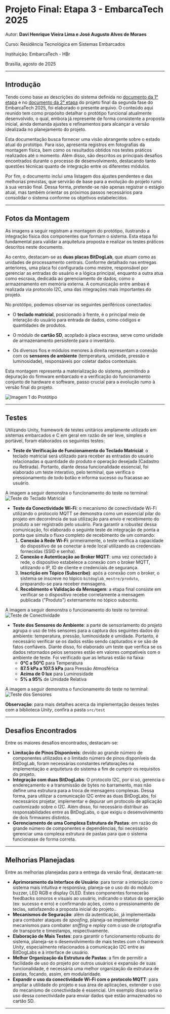 # Projeto Final: Etapa 3 - EmbarcaTech 2025

Autor: **Davi Henrique Vieira Lima e José Augusto Alves de Moraes**

Curso: Residência Tecnológica em Sistemas Embarcados

Instituição: EmbarcaTech - HBr

Brasília, agosto de 2025

---

## **Introdução**
Tendo como base as descrições do sistema definida no [documento da 1° etapa](<../Etapa 1/README.md>) e no [documento da 2° etapa](<../Etapa 2/README.md>) do projeto final da segunda fase do EmbarcaTech 2025, foi elaborado o presente arquivo. O conteúdo aqui reunido tem como propósito detalhar o protótipo funcional atualmente desenvolvido, o qual, embora já represente de forma consistente a proposta inicial, ainda demanda ajustes e refinamentos para alcançar a versão idealizada no planejamento do projeto. 

Esta documentação busca fornecer uma visão abrangente sobre o estado atual do protótipo. Para isso, apresenta registros em fotografias da montagem física, bem como os resultados obtidos nos testes práticos realizados até o momento. Além disso, são descritos os principais desafios encontrados durante o processo de desenvolvimento, destacando tanto questões técnicas quanto de integração entre os diferentes módulos.

Por fim, o documento inclui uma listagem dos ajustes pendentes e das melhorias previstas, que servirão de base para a evolução do projeto rumo à sua versão final. Dessa forma, pretende-se não apenas registrar o estágio atual, mas também orientar os próximos passos necessários para consolidar o sistema conforme os objetivos estabelecidos.

---

## **Fotos da Montagem**
As imagens a seguir registram a montagem do protótipo, ilustrando a integração física dos componentes que formam o sistema. Esta etapa foi fundamental para validar a arquitetura proposta e realizar os testes práticos descritos neste documento.

Ao centro, destacam-se as **duas placas BitDogLab**, que atuam como as unidades de processamento centrais. Conforme detalhado nas entregas anteriores, uma placa foi configurada como mestre, responsável por gerenciar as entradas do usuário e a lógica principal, enquanto a outra atua como escrava, dedicada ao gerenciamento de dados, como o armazenamento em memória externa. A comunicação entre ambas é realizada via protocolo I2C, uma das integrações mais importantes do projeto.

No protótipo, podemos observar os seguintes periféricos conectados:

* O **teclado matricial**, posicionado à frente, é o principal meio de interação do usuário para entrada de dados, como códigos e quantidades de produtos.

* O módulo de **cartão SD**, acoplado à placa escrava, serve como unidade de armazenamento persistente para o inventário.

* Os diversos fios e módulos menores à direita representam a conexão com os **sensores de ambiente** (temperatura, umidade, pressão e luminosidade), responsáveis por coletar dados contextuais.

Esta montagem representa a materialização do sistema, permitindo a depuração do firmware embarcado e a verificação do funcionamento conjunto de hardware e software, passo crucial para a evolução rumo à versão final do projeto.

![Imagem 1 do Protótipo](./imgs/imagem_1_prototipo.jpeg)

---

## **Testes**
Utilizando Unity, framework de testes unitários amplamente utilizado em sistemas embarcados e C em geral em razão de ser leve, simples e portável, foram elaborados os seguintes testes:
* **Teste de Verificação de Funcionamento do Teclado Matricial**: o teclado matricial será utilizado para receber as entradas do usuário relacionadas a quantidade do produto e operação desejada (Cadastro ou Retirada). Portanto, diante dessa funcionalidade essencial, foi elaborado um teste interativo, pelo terminal, que verifica o pressionamento de todo botão e informa sucesso ou fracasso ao usuário.

A imagem a seguir demonstra o funcionamento do teste no terminal:
![Teste do Teclado Matricial](./imgs/teste_keyboard.png)

* **Teste da Conectividade Wi-Fi**: o mecanismo de conectividade Wi-Fi utilizando o protocolo MQTT se demonstra como um essencial pilar do projeto em decorrência de sua utilização para envio e recebimento do produto a ser registrado pelo usuário. Para garantir a robustez dessa comunicação, foi elaborado o seguinte teste de integração de ponta a ponta que simula o fluxo completo de recebimento de um comando:
    1. **Conexão à Rede Wi-Fi**: primeiramente, o teste verifica a capacidade do dispositivo de se conectar à rede local utilizando as credenciais fornecidas (SSID e senha).
    2. **Conexão e Autenticação ao Broker MQTT**: uma vez conectado à rede, o dispositivo estabelece a conexão com o broker MQTT, utilizando o IP, ID de cliente e credenciais de segurança.
    3. **Inscrição em Tópico (Subscribe)**: após a conexão com o broker, o sistema se inscreve no tópico `bitdoglab_mestre/produto`, preparando-se para receber mensagens.
    4. **Recebimento e Validação da Mensagem**: a etapa final consiste em verificar se o dispositivo recebe corretamente a mensagem publicada ("Produto") externamente no tópico subscrito.

A imagem a seguir demonstra o funcionamento do teste no terminal:
![Teste de Conectividade](./imgs/teste_wifi_mqtt.png)

* **Teste dos Sensores do Ambiente**: a parte de sensoriamento do projeto agrupa o uso de três sensores para a captura dos seguintes dados do ambiente: temperatura, pressão, luminosidade e umidade. Portanto, é necessário verificar se os dados estão sendo capturados e se são de fatos confiáveis. Diante disso, foi elaborado um teste que verifica se os dados retornados pelos sensores estão em valores compatíveis com o ambiente de teste. Foi verificado que as leituras estão na faixa:
    - **0°C a 50°C** para Temperatura
    - **87.5 kPa a 107.5 kPa** para Pressão Atmosférica
    - **Acima de 0 lux** para Luminosidade
    - **5% a 95%** de Umidade Relativa

A imagem a seguir demonstra o funcionamento do teste no terminal:
![Teste dos Sensores](./imgs/teste_sensors.png)

**Observação**: para mais detalhes acerca da implementação desses testes com a biblioteca *Unity*, confira a pasta `src/test`

---

## **Desafios Encontrados**
Entre os maiores desafios encontrados, destacam-se:
* **Limitação de Pinos Disponíveis**: devido ao grande número de componentes utilizados e o limitado número de pinos disponíveis da BitDogLab, foram necessárias constantes refatorações na implementação e arquitetura do sistema a fim de cumprir os requisitos do projeto.
* **Integração com duas BitDogLabs**: O protocolo I2C, por si só, gerencia o endereçamento e a transmissão de bytes no barramento, mas não define uma estrutura para a troca de mensagens complexas. Dessa forma, para utilizar a comunicação I2C entre as duas BitDogLabs, foi necessários projetar, implementar e depurar um protocolo de aplicação customizado sobre o I2C. Além disso, foi necessário distribuir as responsabilidades entre as BitDogLabs, o que exigiu o desenvolvimento de dois firmwares distintos.
* **Gerenciamento de uma Complexa Estrutura de Pastas**: em razão do grande número de componentes e dependências, foi necessário gerenciar uma complexa estrutura de pastas para que o sistema funcionasse de forma correta.

---

## **Melhorias Planejadas**
Entre as melhorias planejadas para a entrega da versão final, destacam-se:
* **Aprimoramento da Interface de Usuário**: para tornar a interação com o sistema mais intuitiva e responsiva, planeja-se o uso do do módulo buzzer, LED RGB e display OLED. Estes componentes fornecerão feedbacks sonoros e visuais ao usuário, indicando o status da operação (ex: sucesso e erro) e confirmando ações, como o pressionamento de teclas, satisfazendo a proposta inicial do projeto..
* **Mecanismos de Seguração**: além da autenticação, já implementada para combater ataques de *spoofing*, planeja-se implementar mecanismos para combater *sniffing* e *replay* com o uso de criptografia de transporte e timestamps, respectivamente.
* **Elaboração de Mais Testes**: para garantir o funcionamento robusto do sistema, planeja-se o desenvolvimento de mais testes com o framework *Unity*, especialmente relacionados à comunicação I2C entre as BitDogLabs e à interface de usuário.
* **Melhor Organização da Estrutura de Pastas**: a fim de permitir a facilidade de uso do projeto por outros usuários e expansão de suas funcionalidade, é necessária uma melhor organização da estrutura de pastas, focando, assim, em modularidade.
* **Expandir o uso da conectividade Wi-Fi com o protocolo MQTT**: para ampliar a utilidade do projeto e sua área de aplicações, extender o uso do mecanismo de conectividade é essencial. Um exemplo disso seria o uso dessa conectividade para enviar dados que estão armazenados no cartão SD.

---
